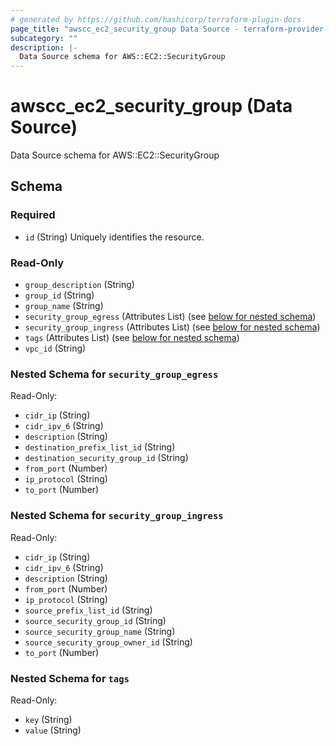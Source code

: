 ```yaml
---
# generated by https://github.com/hashicorp/terraform-plugin-docs
page_title: "awscc_ec2_security_group Data Source - terraform-provider-awscc"
subcategory: ""
description: |-
  Data Source schema for AWS::EC2::SecurityGroup
---
```


# awscc_ec2_security_group (Data Source)

Data Source schema for AWS::EC2::SecurityGroup



<!-- schema generated by tfplugindocs -->
## Schema

### Required

- `id` (String) Uniquely identifies the resource.

### Read-Only

- `group_description` (String)
- `group_id` (String)
- `group_name` (String)
- `security_group_egress` (Attributes List) (see [below for nested schema](#nestedatt--security_group_egress))
- `security_group_ingress` (Attributes List) (see [below for nested schema](#nestedatt--security_group_ingress))
- `tags` (Attributes List) (see [below for nested schema](#nestedatt--tags))
- `vpc_id` (String)

<a id="nestedatt--security_group_egress"></a>
### Nested Schema for `security_group_egress`

Read-Only:

- `cidr_ip` (String)
- `cidr_ipv_6` (String)
- `description` (String)
- `destination_prefix_list_id` (String)
- `destination_security_group_id` (String)
- `from_port` (Number)
- `ip_protocol` (String)
- `to_port` (Number)


<a id="nestedatt--security_group_ingress"></a>
### Nested Schema for `security_group_ingress`

Read-Only:

- `cidr_ip` (String)
- `cidr_ipv_6` (String)
- `description` (String)
- `from_port` (Number)
- `ip_protocol` (String)
- `source_prefix_list_id` (String)
- `source_security_group_id` (String)
- `source_security_group_name` (String)
- `source_security_group_owner_id` (String)
- `to_port` (Number)


<a id="nestedatt--tags"></a>
### Nested Schema for `tags`

Read-Only:

- `key` (String)
- `value` (String)

